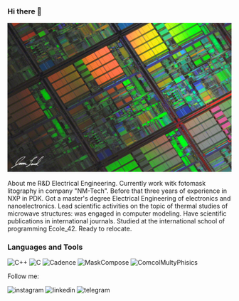 ### Hi there 👋

<!--
**copihendo/copihendo** is a ✨ _special_ ✨ repository because its `README.md` (this file) appears on your GitHub profile.

Here are some ideas to get you started:

- 🔭 I’m currently working on ...
- 🌱 I’m currently learning ...
- 👯 I’m looking to collaborate on ...
- 🤔 I’m looking for help with ...
- 💬 Ask me about ...
- 📫 How to reach me: ...
- 😄 Pronouns: ...
- ⚡ Fun fact: ...
-->


![Header](https://github.com/copihendo/copihendo/blob/main/assets/header.jpeg)

About me
R&D Electrical Engineering. Currently work witk fotomask litography in company "NM-Tech". Before that three years of experience in NXP in PDK. Got a master's degree Electrical Engineering of electronics and nanoelectronics. Lead scientific activities on the topic of thermal studies of microwave structures: was engaged in computer modeling. Have scientific publications in international journals. Studied at the international school of programming Ecole_42. Ready to relocate.

### Languages and Tools 
![C++](https://img.shields.io/badge/-FLUTTER-624533?style=for-the-badge&logo=flutter&logoColor=47C5FB)
![C](https://img.shields.io/badge/-C-624533?style=for-the-badge&logo=C&logoColor=47C5FB)
![Cadence](https://img.shields.io/badge/-Cadence-624533?style=for-the-badge&logo=Cadence&logoColor=47C5FB)
![MaskCompose](https://img.shields.io/badge/-MaskCompose-624533?style=for-the-badge&logo=MaskCompose&logoColor=47C5FB)
![ComcolMultyPhisics](https://img.shields.io/badge/-ComcolMultyPhisics-624533?style=for-the-badge&logo=Comsol&logoColor=47C5FB)

Follow me:

![instagram](https://img.shields.io/badge/-copihendo-624533?style=for-the-badge&logo=instagram)
![linkedin](https://img.shields.io/badge/-copihendo-624533?style=for-the-badge&logo=linkedin&logoColor=47C5FB)
![telegram](https://img.shields.io/badge/-mguadalu-624533?style=for-the-badge&logo=telegram)